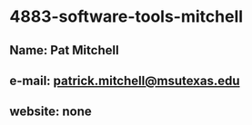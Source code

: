 # 4883-software-tools-mitchell
## Name: Pat Mitchell
## e-mail: patrick.mitchell@msutexas.edu
## website: none
